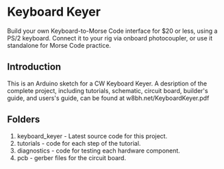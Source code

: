 # Keyboard Keyer
Build your own Keyboard-to-Morse Code interface for $20 or less, using a PS/2 keyboard.  Connect it to your rig via onboard photocoupler, or use it standalone for Morse Code practice.

## Introduction
 
This is an Arduino sketch for a CW Keyboard Keyer.  A desription of the complete project, including tutorials, schematic, circuit board, builder's guide, and users's guide, can be found at w8bh.net/KeyboardKeyer.pdf


## Folders

1. keyboard_keyer - Latest source code for this project.
2. tutorials - code for each step of the tutorial.
3. diagnostics - code for testing each hardware component.
4. pcb - gerber files for the circuit board.






